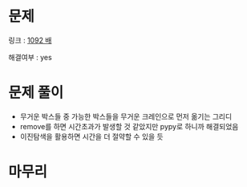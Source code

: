 # 문제
링크 : [1092 배](https://www.acmicpc.net/problem/1092)

해결여부 : yes

# 문제 풀이
- 무거운 박스들 중 가능한 박스들을 무거운 크레인으로 먼저 옮기는 그리디
- remove를 하면 시간초과가 발생할 것 같았지만 pypy로 하니까 해결되었음
- 이진탐색을 활용하면 시간을 더 절약할 수 있을 듯

# 마무리